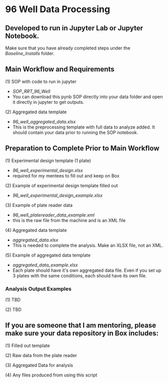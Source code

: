 # 96 Well Data Processing

## Developed to run in Jupyter Lab or Jupyter Notebook. 
Make sure that you have already completed steps under the *Baseline_Installs* folder.



## Main Workflow and Requirements

(1) SOP with code to run in jupyter
- *SOP_RRT_96_Well*
- You can download this pynb SOP directly into your data folder and open it directly in jupyter to get outputs. 

(2) Aggregated data template
- *96_well_aggregated_data.xlsx*
- This is the preprocessing template with full data to analyze added. It should contain your data prior to running the SOP notebook.


## Preparation to Complete Prior to Main Workflow

(1) Experimental design template (1 plate)
- *96_well_experimental_design.xlsx*
- required for my mentees to fill out and keep on Box

(2) Example of experimental design template filled out
- *96_well_experimental_design_example.xlsx*

(3) Example of plate reader data 
- *96_well_platereader_data_example.xml*
- this is the raw file from the machine and is an XML file

(4) Aggregated data template 
- *aggregated_data.xlsx*
- This is needed to complete the analysis. Make an XLSX file, not an XML.

(5) Example of aggregated data template 
- *aggregated_data_example.xlsx*
- Each plate should have it's own aggregated data file. Even if you set up 3 plates with the same conditions, each should have its own file. 


### Analysis Output Examples 

(1) TBD

(2) TBD



## If you are someone that I am mentoring, please make sure your data repository in Box includes: 

(1) Filled out template

(2) Raw data from the plate reader

(3) Aggregated Data for analysis

(4) Any files produced from using this script
